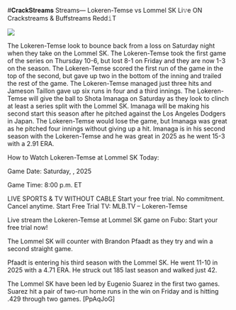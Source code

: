 #𝐂𝐫𝐚𝐜𝐤𝐒𝐭𝐫𝐞𝐚𝐦𝐬 Streams— Lokeren-Temse vs Lommel SK Li𝚟e ON Crackstreams & Buffstreams Redd𝚒T  
  
  
[![](https://i.imgur.com/qSNzIqt.png)](https://movie.rssnews.media/QaxrHJsT.php)  
  
The Lokeren-Temse look to bounce back from a loss on Saturday night when they take on the Lommel SK. The Lokeren-Temse took the first game of the series on Thursday 10-6, but lost 8-1 on Friday and they are now 1-3 on the season. The Lokeren-Temse scored the first run of the game in the top of the second, but gave up two in the bottom of the inning and trailed the rest of the game. The Lokeren-Temse managed just three hits and Jameson Taillon gave up six runs in four and a third innings. The Lokeren-Temse will give the ball to Shota Imanaga on Saturday as they look to clinch at least a series split with the Lommel SK. Imanaga will be making his second start this season after he pitched against the Los Angeles Dodgers in Japan. The Lokeren-Temse would lose the game, but Imanaga was great as he pitched four innings without giving up a hit. Imanaga is in his second season with the Lokeren-Temse and he was great in 2025 as he went 15-3 with a 2.91 ERA.

How to Watch Lokeren-Temse at Lommel SK Today:

Game Date: Saturday, , 2025

Game Time: 8:00 p.m. ET

LIVE SPORTS & TV WITHOUT CABLE
Start your free trial. No commitment. Cancel anytime.
Start Free Trial
TV: MLB.TV – Lokeren-Temse

Live stream the Lokeren-Temse at Lommel SK game on Fubo: Start your free trial now!

The Lommel SK will counter with Brandon Pfaadt as they try and win a second straight game.

Pfaadt is entering his third season with the Lommel SK. He went 11-10 in 2025 with a 4.71 ERA. He struck out 185 last season and walked just 42.

The Lommel SK have been led by Eugenio Suarez in the first two games. Suarez hit a pair of two-run home runs in the win on Friday and is hitting .429 through two games. [PpAqJoG]